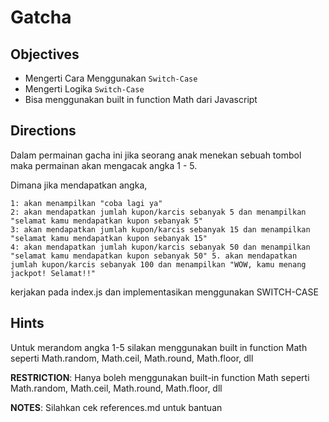 # Gatcha

## Objectives

- Mengerti Cara Menggunakan `Switch-Case`
- Mengerti Logika `Switch-Case`
- Bisa menggunakan built in function Math dari Javascript

## Directions

Dalam permainan gacha ini jika seorang anak menekan sebuah tombol maka permainan akan mengacak angka 1 - 5.

Dimana jika mendapatkan angka,

```
1: akan menampilkan "coba lagi ya"
2: akan mendapatkan jumlah kupon/karcis sebanyak 5 dan menampilkan "selamat kamu mendapatkan kupon sebanyak 5"
3: akan mendapatkan jumlah kupon/karcis sebanyak 15 dan menampilkan "selamat kamu mendapatkan kupon sebanyak 15"
4: akan mendapatkan jumlah kupon/karcis sebanyak 50 dan menampilkan "selamat kamu mendapatkan kupon sebanyak 50" 5. akan mendapatkan jumlah kupon/karcis sebanyak 100 dan menampilkan "WOW, kamu menang jackpot! Selamat!!"
```

kerjakan pada index.js dan implementasikan menggunakan SWITCH-CASE

## Hints

Untuk merandom angka 1-5 silakan menggunakan built in function Math seperti Math.random, Math.ceil, Math.round, Math.floor, dll

**RESTRICTION**:
Hanya boleh menggunakan built-in function Math seperti Math.random, Math.ceil, Math.round, Math.floor, dll

**NOTES**: Silahkan cek references.md untuk bantuan
